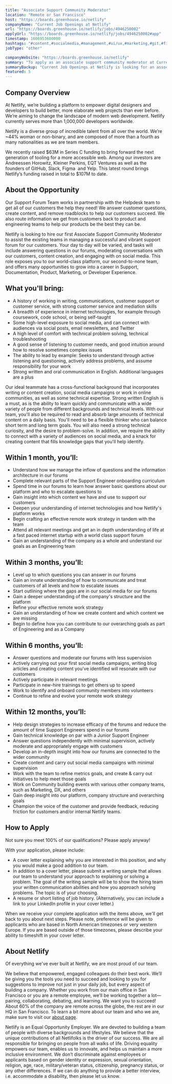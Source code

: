 ```yaml
---
title: "Associate Support Community Moderator"
location: "Remote or San Francisco"
host: "https://boards.greenhouse.io/netlify"
companyName: "Current Job Openings at Netlify"
url: "https://boards.greenhouse.io/netlify/jobs/4946250002"
applyUrl: "https://boards.greenhouse.io/netlify/jobs/4946250002#app"
timestamp: 1606953600000
hashtags: "#content,#socialmedia,#management,#ui/ux,#marketing,#git,#figma,#rest,#English"
jobType: "other"

companyWebsite: "https://boards.greenhouse.io/netlify"
summary: "To apply as an associate support community moderator at Current Job Openings at Netlify, you preferably need to have some knowledge of: experience in: #content, #socialmedia, #management."
summaryBackup: "Current Job Openings at Netlify is looking for an associate support community moderator that has experience in: #content, #socialmedia, #management."
featured: 5
---
```


## Company Overview

At Netlify, we’re building a platform to empower digital designers and developers to build better, more elaborate web projects than ever before. We’re aiming to change the landscape of modern web development. Netlify currently serves more than 1,000,000 developers worldwide.

Netlify is a diverse group of incredible talent from all over the world. We’re ~44% woman or non-binary, and are composed of more than a fourth as many nationalities as we are team members.

We recently raised $63M in Series C funding to bring forward the next generation of tooling for a more accessible web. Among our investors are Andreessen Horowitz, Kleiner Perkins, EQT Ventures as well as the founders of GitHub, Slack, Figma  and Yelp. This latest round brings Netlify’s funding raised in total to $107M to date.

## About the Opportunity

Our Support Forum Team works in partnership with the Helpdesk team to get all of our customers the help they need! We answer customer questions, create content, and remove roadblocks to help our customers succeed. We also route information we get from customers back to product and engineering teams to help our products be the best they can be.

Netlify is looking to hire our first Associate Support Community Moderator to assist the existing teams in managing a successful and vibrant support forum for our customers. Your day to day will be varied, and tasks will include answering questions in our forums, moderating conversations with our customers, content creation, and engaging with on social media. This role exposes you to our world-class platform, our second-to-none team, and offers many opportunities to grow into a career in Support, Documentation, Product, Marketing, or Developer Experience.

## What you'll bring:

*   A history of working in writing, communications, customer support or customer service, with strong customer service and mediation skills
*   A breadth of experience in internet technologies, for example through coursework, code school, or being self-taught
*   Some high-level exposure to social media, and can connect with audiences via social posts, email newsletters, and Twitter
*   A high level of comfort with technical problem solving, technical troubleshooting
*   A good sense of listening to customer needs, and good intuition around how to resolve sometimes complex issues
*   The ability to lead by example: Seeks to understand through active listening and questioning, actively address problems, and assume responsibility for your work
*   Strong written and oral communication in English. Additional languages are a plus

Our ideal teammate has a cross-functional background that incorporates writing or content creation, social media campaigns or work in online communities, as well as some technical expertise. Strong written English is a must, as is the ability to learn quickly and communicate with a wide variety of people from different backgrounds and technical levels. With our team, you'll also be required to read and absorb large amounts of technical content on a daily basis. You'll need to be a flexible thinker who can balance short term and long term goals. You will also need a strong technical curiosity, and the desire to problem-solve. In addition, we require the ability to connect with a variety of audiences on social media, and a knack for creating content that fills knowledge gaps that you'll help identify. 

## Within 1 month, you’ll:

*   Understand how we manage the inflow of questions and the information architecture in our forums
*   Complete relevant parts of the Support Engineer onboarding curriculum
*   Spend time in our forums to learn how answer basic questions about our platform and who to escalate questions to
*   Gain insight into which content we have and use to support our customers
*   Deepen your understanding of internet technologies and how Netlify's platform works
*   Begin crafting an effective remote work strategy in tandem with the team
*   Attend all relevant meetings and get an in depth understanding of life at a fast paced internet startup with a world class support forum
*   Gain an understanding of the company as a whole and understand our goals as an Engineering team

## Within 3 months, you’ll:

*   Level up to which questions you can answer in our forums
*   Gain an innate understanding of how to communicate and treat customers of all levels and how to escalate issues
*   Start outlining where the gaps are in our social media for our forums
*   Gain a deeper understanding of the company's structure and the platform
*   Refine your effective remote work strategy
*   Gain an understanding of how we create content and which content we are missing
*   Begin to define how you can contribute to our overarching goals as part of Engineering and as a Company

## Within 6 months, you’ll:

*   Answer questions and moderate our forums with less supervision
*   Actively carrying out your first social media campaigns, writing blog articles and creating content you've identified will resonate with our customers
*   Actively participate in relevant meetings
*   Participate in new-hire trainings to get others up to speed
*   Work to identify and onboard community members into volunteers
*   Continue to refine and evolve your remote work strategy

## Within 12 months, you’ll:

*   Help design strategies to increase efficacy of the forums and reduce the amount of time Support Engineers spend in our forums
*   Gain technical knowledge on par with a Junior Support Engineer
*   Answer questions independently with minimal supervision, actively moderate and appropriately engage with customers
*   Develop an in-depth insight into how our forums are connected to the wider community
*   Create content and carry out social media campaigns with minimal supervision
*   Work with the team to refine metrics goals, and create & carry out initiatives to help meet those goals
*   Work on Community building events with various other company teams, such as Marketing, DX, and others
*   Gain deep insight into our platform, company structure and overarching goals
*   Champion the voice of the customer and provide feedback, reducing friction for customers and/or internal Netlify teams.

## How to Apply

Not sure you meet 100% of our qualifications? Please apply anyway!

With your application, please include:

*   A cover letter explaining why you are interested in this position, and why you would make a good addition to our team.
*   In addition to a cover letter, please submit a writing sample that allows our team to understand your approach to explaining or solving a problem. The goal of the writing sample will be to show the hiring team your written communication abilities and how you approach solving problems. The topic is of your choosing. 
*   A resume or short listing of job history. (Alternatively, you can include a link to your LinkedIn profile in your cover letter.)

When we receive your complete application with the items above, we'll get back to you about next steps. Please note, preference will be given to applicants who are based in North American timezones or very western Europe. If you are based outside of those timezones, please describe your ability to timeshift in your cover letter. 

## About Netlify

Of everything we've ever built at Netlify, we are most proud of our team.

We believe that empowered, engaged colleagues do their best work. We’ll be giving you the tools you need to succeed and looking to you for suggestions to improve not just in your daily job, but every aspect of building a company. Whether you work from our main office in San Francisco or you are a remote employee, we’ll be working together a lot—pairing, collaborating, debating, and learning. We want you to succeed! About 60% of the company are remote across the globe, the rest are in our HQ in San Francisco. To learn a bit more about our team and who we are, make sure to visit our [about page](http://netlify.com/about).

Netlify is an Equal Opportunity Employer. We are devoted to building a team of people with diverse backgrounds and lifestyles. We believe that the unique contributions of all Netlifolks is the driver of our success. We are all responsible for bringing on people from all walks of life. Driving equality empowers our team, enables us to innovate, and helps us maintain a more inclusive environment. We don’t discriminate against employees or applicants based on gender identity or expression, sexual orientation, religion, age, race, military/veteran status, citizenship, pregnancy status, or any other differences. If we can do anything to provide a better interview, i.e. accommodate a disability, then please let us know.
